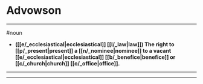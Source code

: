 # Advowson
---
#noun
- **([[e/_ecclesiastical|ecclesiastical]] [[l/_law|law]]) The right to [[p/_present|present]] a [[n/_nominee|nominee]] to a vacant [[e/_ecclesiastical|ecclesiastical]] [[b/_benefice|benefice]] or [[c/_church|church]] [[o/_office|office]].**
---
---
